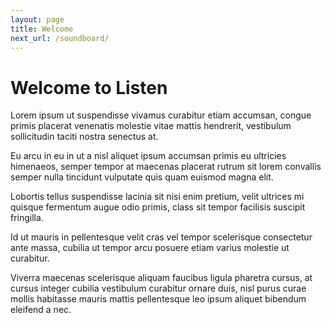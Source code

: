 ```yaml
---
layout: page
title: Welcome
next_url: /soundboard/
---
```

# Welcome to Listen

Lorem ipsum ut suspendisse vivamus curabitur etiam accumsan, congue primis placerat venenatis molestie vitae mattis hendrerit, vestibulum sollicitudin taciti nostra senectus at.

Eu arcu in eu in ut a nisl aliquet ipsum accumsan primis eu ultricies himenaeos, semper tempor at maecenas placerat rutrum sit lorem convallis semper nulla tincidunt vulputate quis quam euismod magna elit.

Lobortis tellus suspendisse lacinia sit nisi enim pretium, velit ultrices mi quisque fermentum augue odio primis, class sit tempor facilisis suscipit fringilla.

Id ut mauris in pellentesque velit cras vel tempor scelerisque consectetur ante massa, cubilia ut tempor arcu posuere etiam varius molestie ut curabitur.

Viverra maecenas scelerisque aliquam faucibus ligula pharetra cursus, at cursus integer cubilia vestibulum curabitur ornare duis, nisl purus curae mollis habitasse mauris mattis pellentesque leo ipsum aliquet bibendum eleifend a nec.

